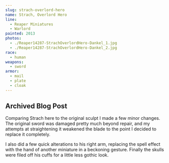 ```yaml
---
slug: strach-overlord-hero
name: Strach, Overlord Hero
line:
  - Reaper Miniatures
  - Warlord
painted: 2013
photos:
  - ./Reaper14287-StrachOverlordHero-Dankel_1.jpg
  - ./Reaper14287-StrachOverlordHero-Dankel_2.jpg
race:
  - human
weapons:
  - sword
armor:
  - mail
  - plate
  - cloak
---
```


## Archived Blog Post

Comparing Strach here to the original sculpt I made a few minor changes. The original sword was damaged pretty much beyond repair, and my attempts at straightening it weakened the blade to the point I decided to replace it completely.

I also did a few quick alterations to his right arm, replacing the spell effect with the hand of another miniature in a beckoning gesture. Finally the skulls were filed off his cuffs for a little less gothic look.
